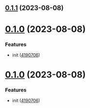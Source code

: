 ## [0.1.1](https://github.com/zoeyzhao19/wonder-dep/compare/v0.1.0...v0.1.1) (2023-08-08)



# [0.1.0](https://github.com/zoeyzhao19/wonder-dep/compare/4190706e7766bd5ca03153771884710eec568555...v0.1.0) (2023-08-08)


### Features

* init ([4190706](https://github.com/zoeyzhao19/wonder-dep/commit/4190706e7766bd5ca03153771884710eec568555))



# [0.1.0](https://github.com/zoeyzhao19/wonder-dep/compare/4190706e7766bd5ca03153771884710eec568555...v0.1.0) (2023-08-08)


### Features

* init ([4190706](https://github.com/zoeyzhao19/wonder-dep/commit/4190706e7766bd5ca03153771884710eec568555))




